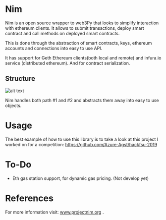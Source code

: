 # Nim

Nim is an open source wrapper to web3Py that looks to simplify interaction with ethereum clients. It allows to submit transactions,
deploy smart contract and call methods on deployed smart contracts.

This is done through the abstraction of smart contracts, keys, ethereum accounts and connections into easy to use API.

It has support for Geth Ethereum clients(both local and remote) and infura.io service (distributed ethereum). And for contract serialization.

## Structure

![alt text](https://user-images.githubusercontent.com/19676877/105421625-647bd000-5c10-11eb-92be-6b8d13980cef.png)

Nim handles both path #1 and #2 and abstracts them away into easy to use objects. 

# Usage

The best example of how to use this library is to take a look at this project I worked on for a competition: https://github.com/Azure-Agst/hackfsu-2019
 
# To-Do
 - Eth gas station support, for dynamic gas pricing. (Not develop yet) 
# References
 For more information visit: www.projectnim.org .
